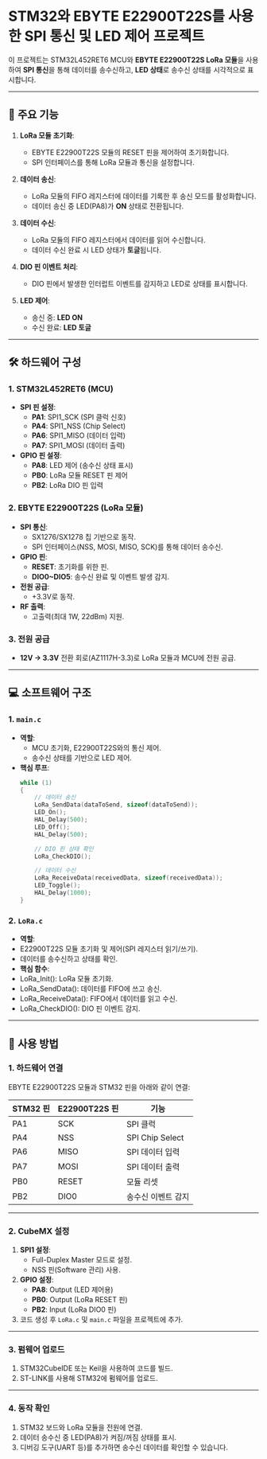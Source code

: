# STM32와 EBYTE E22900T22S를 사용한 SPI 통신 및 LED 제어 프로젝트

이 프로젝트는 STM32L452RET6 MCU와 **EBYTE E22900T22S LoRa 모듈**을 사용하여 **SPI 통신**을 통해 데이터를 송수신하고, **LED 상태**로 송수신 상태를 시각적으로 표시합니다.

---

## 📜 주요 기능
1. **LoRa 모듈 초기화**:
   - EBYTE E22900T22S 모듈의 RESET 핀을 제어하여 초기화합니다.
   - SPI 인터페이스를 통해 LoRa 모듈과 통신을 설정합니다.

2. **데이터 송신**:
   - LoRa 모듈의 FIFO 레지스터에 데이터를 기록한 후 송신 모드를 활성화합니다.
   - 데이터 송신 중 LED(PA8)가 **ON** 상태로 전환됩니다.

3. **데이터 수신**:
   - LoRa 모듈의 FIFO 레지스터에서 데이터를 읽어 수신합니다.
   - 데이터 수신 완료 시 LED 상태가 **토글**됩니다.

4. **DIO 핀 이벤트 처리**:
   - DIO 핀에서 발생한 인터럽트 이벤트를 감지하고 LED로 상태를 표시합니다.

5. **LED 제어**:
   - 송신 중: **LED ON**
   - 수신 완료: **LED 토글**

---

## 🛠️ 하드웨어 구성
### 1. **STM32L452RET6 (MCU)**
   - **SPI 핀 설정**:
     - **PA1**: SPI1_SCK (SPI 클럭 신호)
     - **PA4**: SPI1_NSS (Chip Select)
     - **PA6**: SPI1_MISO (데이터 입력)
     - **PA7**: SPI1_MOSI (데이터 출력)
   - **GPIO 핀 설정**:
     - **PA8**: LED 제어 (송수신 상태 표시)
     - **PB0**: LoRa 모듈 RESET 핀 제어
     - **PB2**: LoRa DIO 핀 입력

### 2. **EBYTE E22900T22S (LoRa 모듈)**
   - **SPI 통신**:
     - SX1276/SX1278 칩 기반으로 동작.
     - SPI 인터페이스(NSS, MOSI, MISO, SCK)를 통해 데이터 송수신.
   - **GPIO 핀**:
     - **RESET**: 초기화를 위한 핀.
     - **DIO0~DIO5**: 송수신 완료 및 이벤트 발생 감지.
   - **전원 공급**:
     - +3.3V로 동작.
   - **RF 출력**:
     - 고출력(최대 1W, 22dBm) 지원.

### 3. **전원 공급**
   - **12V → 3.3V** 전환 회로(AZ1117H-3.3)로 LoRa 모듈과 MCU에 전원 공급.

---

## 💻 소프트웨어 구조
### 1. **`main.c`**
- **역할**:
  - MCU 초기화, E22900T22S와의 통신 제어.
  - 송수신 상태를 기반으로 LED 제어.
- **핵심 루프**:
  ```c
  while (1)
  {
      // 데이터 송신
      LoRa_SendData(dataToSend, sizeof(dataToSend));
      LED_On();
      HAL_Delay(500);
      LED_Off();
      HAL_Delay(500);

      // DIO 핀 상태 확인
      LoRa_CheckDIO();

      // 데이터 수신
      LoRa_ReceiveData(receivedData, sizeof(receivedData));
      LED_Toggle();
      HAL_Delay(1000);
  }
  ```
### 2. **`LoRa.c`**
- **역할**:
- E22900T22S 모듈 초기화 및 제어(SPI 레지스터 읽기/쓰기).
- 데이터를 송수신하고 상태를 확인.
- **핵심 함수**:
- LoRa_Init(): LoRa 모듈 초기화.
- LoRa_SendData(): 데이터를 FIFO에 쓰고 송신.
- LoRa_ReceiveData(): FIFO에서 데이터를 읽고 수신.
- LoRa_CheckDIO(): DIO 핀 이벤트 감지.


-------
## 🔧 사용 방법

### 1. 하드웨어 연결
EBYTE E22900T22S 모듈과 STM32 핀을 아래와 같이 연결:

| STM32 핀 | E22900T22S 핀 | 기능              |
|----------|---------------|-------------------|
| PA1      | SCK           | SPI 클럭          |
| PA4      | NSS           | SPI Chip Select   |
| PA6      | MISO          | SPI 데이터 입력   |
| PA7      | MOSI          | SPI 데이터 출력   |
| PB0      | RESET         | 모듈 리셋        |
| PB2      | DIO0          | 송수신 이벤트 감지|

---

### 2. CubeMX 설정
1. **SPI1 설정**:
   - Full-Duplex Master 모드로 설정.
   - NSS 핀(Software 관리) 사용.
2. **GPIO 설정**:
   - **PA8**: Output (LED 제어용)
   - **PB0**: Output (LoRa RESET 핀)
   - **PB2**: Input (LoRa DIO0 핀)
3. 코드 생성 후 `LoRa.c` 및 `main.c` 파일을 프로젝트에 추가.

---

### 3. 펌웨어 업로드
1. STM32CubeIDE 또는 Keil을 사용하여 코드를 빌드.
2. ST-LINK를 사용해 STM32에 펌웨어를 업로드.

---

### 4. 동작 확인
1. STM32 보드와 LoRa 모듈을 전원에 연결.
2. 데이터 송수신 중 LED(PA8)가 켜짐/꺼짐 상태를 표시.
3. 디버깅 도구(UART 등)를 추가하면 송수신 데이터를 확인할 수 있습니다.
